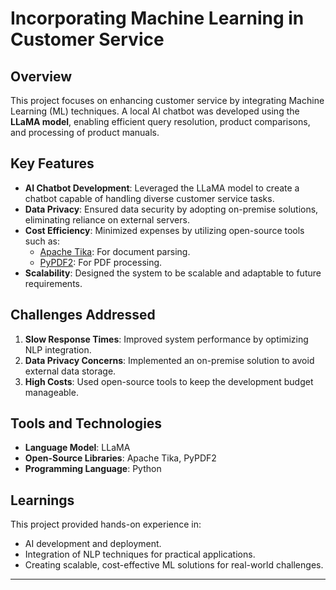 # Incorporating Machine Learning in Customer Service

## Overview
This project focuses on enhancing customer service by integrating Machine Learning (ML) techniques. A local AI chatbot was developed using the **LLaMA model**, enabling efficient query resolution, product comparisons, and processing of product manuals.

## Key Features
- **AI Chatbot Development**: Leveraged the LLaMA model to create a chatbot capable of handling diverse customer service tasks.
- **Data Privacy**: Ensured data security by adopting on-premise solutions, eliminating reliance on external servers.
- **Cost Efficiency**: Minimized expenses by utilizing open-source tools such as:
  - [Apache Tika](https://tika.apache.org/): For document parsing.
  - [PyPDF2](https://github.com/py-pdf/pypdf2): For PDF processing.
- **Scalability**: Designed the system to be scalable and adaptable to future requirements.

## Challenges Addressed
1. **Slow Response Times**: Improved system performance by optimizing NLP integration.
2. **Data Privacy Concerns**: Implemented an on-premise solution to avoid external data storage.
3. **High Costs**: Used open-source tools to keep the development budget manageable.

## Tools and Technologies
- **Language Model**: LLaMA
- **Open-Source Libraries**: Apache Tika, PyPDF2
- **Programming Language**: Python

## Learnings
This project provided hands-on experience in:
- AI development and deployment.
- Integration of NLP techniques for practical applications.
- Creating scalable, cost-effective ML solutions for real-world challenges.

---

